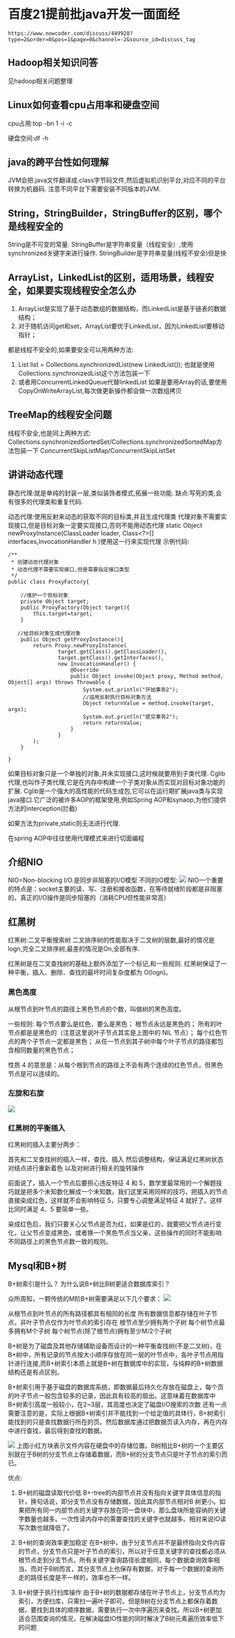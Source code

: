 # 百度21提前批java开发一面面经
    https://www.nowcoder.com/discuss/449928?type=2&order=0&pos=1&page=0&channel=-2&source_id=discuss_tag

## Hadoop相关知识问答
见hadoop相关问题整理

## Linux如何查看cpu占用率和硬盘空间
cpu占用:top -bn 1 -i -c

硬盘空间:df -h

## java的跨平台性如何理解
JVM会把.java文件翻译成.class字节码文件,然后虚拟机识别平台,对应不同的平台转换为机器码.
注意不同平台下需要安装不同版本的JVM.

## String，StringBuilder，StringBuffer的区别，哪个是线程安全的
String是不可变的常量.
StringBuffer是字符串变量（线程安全）,使用synchronized关键字来进行操作.
StringBuilder是字符串变量(线程不安全)但是快

## ArrayList，LinkedList的区别，适用场景，线程安全，如果要实现线程安全怎么办
1. ArrayList是实现了基于动态数组的数据结构，而LinkedList是基于链表的数据结构；
2. 对于随机访问get和set，ArrayList要优于LinkedList，因为LinkedList要移动指针；

都是线程不安全的,如果要安全可以用两种方法:
1. List<String> list = Collections.synchronizedList(new LinkedList<String>());
也就是使用Collections.synchronizedList这个方法包装一下
2. 或者用ConcurrentLinkedQueue代替linkedList
如果是要用Array的话,要使用CopyOnWriteArrayList,每次做更新操作都会做一次数组拷贝

## TreeMap的线程安全问题
线程不安全,也是同上两种方式:
Collections.synchronizedSortedSet/Collections.synchronizedSortedMap方法包装一下
ConcurrentSkipListMap/ConcurrentSkipListSet

## 讲讲动态代理
静态代理:就是单纯的封装一层,类似装饰者模式,拓展一些功能.
缺点:写死的类,会有很多的代理类和重复代码.

动态代理:使用反射来动态的获取不同的目标类,并且生成代理类
代理对象不需要实现接口,但是目标对象一定要实现接口,否则不能用动态代理
static Object newProxyInstance(ClassLoader loader, Class<?>[] interfaces,InvocationHandler h )使用这一行来实现代理
示例代码:
```
/**
 * 创建动态代理对象
 * 动态代理不需要实现接口,但是需要指定接口类型
 */
public class ProxyFactory{

    //维护一个目标对象
    private Object target;
    public ProxyFactory(Object target){
        this.target=target;
    }

   //给目标对象生成代理对象
    public Object getProxyInstance(){
        return Proxy.newProxyInstance(
                target.getClass().getClassLoader(),
                target.getClass().getInterfaces(),
                new InvocationHandler() {
                    @Override
                    public Object invoke(Object proxy, Method method, Object[] args) throws Throwable {
                        System.out.println("开始事务2");
                        //运用反射执行目标对象方法
                        Object returnValue = method.invoke(target, args);
                        System.out.println("提交事务2");
                        return returnValue;
                    }
                }
        );
    }

}
```
如果目标对象只是一个单独的对象,并未实现接口,这时候就要用到子类代理.
Cglib代理,也叫作子类代理,它是在内存中构建一个子类对象从而实现对目标对象功能的扩展.
Cglib是一个强大的高性能的代码生成包,它可以在运行期扩展java类与实现java接口.它广泛的被许多AOP的框架使用,例如Spring AOP和synaop,为他们提供方法的interception(拦截)

如果方法为private,static则无法进行代理.

在spring AOP中往往使用代理模式来进行切面编程

## 介绍NIO
NIO=Non-blocking I/O.是同步非阻塞的I/O模型
不同的IO模型:
![](https://awps-assets.meituan.net/mit-x/blog-images-bundle-2016/77752ed5.jpg)
NIO一个重要的特点是：socket主要的读、写、注册和接收函数，在等待就绪阶段都是非阻塞的，真正的I/O操作是同步阻塞的（消耗CPU但性能非常高）

## 红黑树
红黑树:二叉平衡搜索树
二叉排序树的性能取决于二叉树的层数,最好的情况是logn,完全二叉排序树,最差的情况是On,全部有序.

红黑树是在二叉查找树的基础上额外添加了一个标记,和一些规则.
红黑树保证了一种平衡，插入、删除、查找的最坏时间复杂度都为 O(logn)。

### 黑色高度
从根节点到叶节点的路径上黑色节点的个数，叫做树的黑色高度。

一些规则:
每个节点要么是红色，要么是黑色；
根节点永远是黑色的；
所有的叶节点都是是黑色的（注意这里说叶子节点其实是上图中的 NIL 节点）；
每个红色节点的两个子节点一定都是黑色；
从任一节点到其子树中每个叶子节点的路径都包含相同数量的黑色节点；

性质 4 的意思是：从每个根到节点的路径上不会有两个连续的红色节点，但黑色节点是可以连续的。

### 左旋和右旋
![](https://user-gold-cdn.xitu.io/2016/11/29/45e6629fc939b2140fa30b885a0db6bf?imageView2/0/w/1280/h/960/format/webp/ignore-error/1)

### 红黑树的平衡插入
红黑树的插入主要分两步：

首先和二叉查找树的插入一样，查找、插入
然后调整结构，保证满足红黑树状态
对结点进行重新着色
以及对树进行相关的旋转操作

前面说了，插入一个节点后要担心违反特征 4 和 5，数学里最常用的一个解题技巧就是把多个未知数化解成一个未知数。我们这里采用同样的技巧，把插入的节点直接染成红色，这样就不会影响特征 5，只要专心调整满足特征 4 就好了。这样比同时满足 4、5 要简单一些。

染成红色后，我们只要关心父节点是否为红，如果是红的，就要把父节点进行变化，让父节点变成黑色，或者换一个黑色节点当父亲，这些操作的同时不能影响 不同路径上的黑色节点数一致的规则。

## Mysql和B+树
B+树索引是什么？
为什么说B+树比B树更适合数据库索引？

众所周知，一颗传统的M阶B+树需要满足以下几个要求：
![](https://user-gold-cdn.xitu.io/2019/1/13/16846ff5983b92fe?imageView2/0/w/1280/h/960/format/webp/ignore-error/1)

从根节点到叶节点的所有路径都具有相同的长度
所有数据信息都存储在叶子节点，非叶子节点仅作为叶节点的索引存在
根节点至少拥有两个子树
每个树节点最多拥有M个子树
每个树节点(除了根节点)拥有至少M/2个子树

B+树是为了磁盘及其他存储辅助设备而设计的一种平衡查找树(不是二叉树)，在B+树中，所有记录的节点按大小顺序存放在同一层的叶节点中，各叶子节点用指针进行连接,而B+树索引本质上就是B+树在数据库中的实现，与纯粹的B+树数据结构还是有点区别。

B+树索引用于基于磁盘的数据库系统，即数据最后持久化存放在磁盘上，每个页的叶子节点一般包含较多的记录，因此具有较高的扇出。这意味着在数据库中B+树索引高度一般较小，在2~3层，其高度也决定了磁盘I/O搜索的次数
还有一点需要注意的是，实际上根据B+树索引并不能找到一个给定值的具体行，B+树索引能找到的只是查找数据行所在的页。然后数据库通过把数据页读入内存，再在内存中进行查找，最后得到查找的数据。

![](https://user-gold-cdn.xitu.io/2019/1/13/16846ff5980f9693?imageView2/0/w/1280/h/960/format/webp/ignore-error/1)
上图小红方块表示文件内容在硬盘中的存储位置。B树相比B+树的一个主要区别就在于B树的分支节点上存储着数据，而B+树的分支节点只是叶子节点的索引而已。

优点:
1. B+树的磁盘读取代价低
B+-tree的内部节点并没有指向关键字具体信息的指针，换句话说，即分支节点没有存储数据，因此其内部节点相对B 树更小。如果把所有同一内部节点的关键字存放在同一盘块中，那么盘块所能容纳的关键字数量也越多。一次性读内存中的需要查找的关键字也就越多。相对来说IO读写次数也就降低了。

2. B+树的查询效率更加稳定
在B+树中，由于分支节点并不是最终指向文件内容的节点，分支节点只是叶子节点的索引，所以对于任意关键字的查找都必须从根节点走到分支节点，所有关键字查询路径长度相同，每个数据查询效率相当。而对于B树而言，其分支节点上也保存有数据，对于每一个数据的查询所走的路径长度是不一样的，效率也不一样。

3. B+树便于执行扫库操作
由于B+树的数据都存储在叶子节点上，分支节点均为索引，方便扫库，只需扫一遍叶子即可。但是B树在分支节点上都保存着数据，要找到具体的顺序数据，需要执行一次中序遍历来查找。所以B+树更加适合范围查询的情况，在解决磁盘IO性能的同时解决了B树元素遍历效率低下的问题


